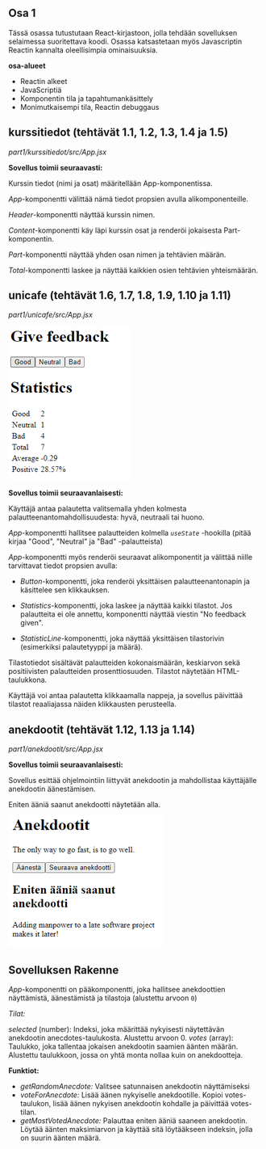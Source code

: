 ## Osa 1

Tässä osassa tutustutaan React-kirjastoon, jolla tehdään sovelluksen selaimessa suoritettava koodi. Osassa katsastetaan myös Javascriptin Reactin kannalta oleellisimpia ominaisuuksia.

**osa-alueet**
* Reactin alkeet 
* JavaScriptiä 
* Komponentin tila ja tapahtumankäsittely
* Monimutkaisempi tila, Reactin debuggaus


## kurssitiedot (tehtävät 1.1, 1.2, 1.3, 1.4 ja 1.5)

_part1/kurssitiedot/src/App.jsx_

**Sovellus toimii seuraavasti:**

Kurssin tiedot (nimi ja osat) määritellään App-komponentissa.

_App_-komponentti välittää nämä tiedot propsien avulla alikomponenteille.

_Header_-komponentti näyttää kurssin nimen.

_Content_-komponentti käy läpi kurssin osat ja renderöi jokaisesta Part-komponentin.

_Part_-komponentti näyttää yhden osan nimen ja tehtävien määrän.

_Total_-komponentti laskee ja näyttää kaikkien osien tehtävien yhteismäärän.

## unicafe (tehtävät 1.6, 1.7, 1.8, 1.9, 1.10 ja 1.11)

_part1/unicafe/src/App.jsx_

![Palaute-sovellus](image.png)


**Sovellus toimii seuraavanlaisesti:**

Käyttäjä antaa palautetta valitsemalla yhden kolmesta palautteenantomahdollisuudesta: hyvä, neutraali tai huono.


_App_-komponentti hallitsee palautteiden kolmella _`useState`_ -hookilla (pitää kirjaa "Good", "Neutral" ja "Bad" -palautteista)
    
_App_-komponentti myös renderöi seuraavat alikomponentit ja välittää niille tarvittavat tiedot propsien avulla:

  - _Button_-komponentti, joka renderöi yksittäisen palautteenantonapin ja käsittelee sen klikkauksen.

  - _Statistics_-komponentti, joka laskee ja näyttää kaikki tilastot. Jos palautteita ei ole annettu, komponentti näyttää viestin "No feedback given".

  - _StatisticLine_-komponentti, joka näyttää yksittäisen tilastorivin (esimerkiksi palautetyyppi ja määrä).

Tilastotiedot sisältävät palautteiden kokonaismäärän, keskiarvon sekä positiivisten palautteiden prosenttiosuuden. Tilastot näytetään HTML-taulukkona.

Käyttäjä voi antaa palautetta klikkaamalla nappeja, ja sovellus päivittää tilastot reaaliajassa näiden klikkausten perusteella.

## anekdootit (tehtävät 1.12, 1.13 ja 1.14)

_part1/anekdootit/src/App.jsx_

**Sovellus toimii seuraavanlaisesti:**

Sovellus esittää ohjelmointiin liittyvät anekdootin ja mahdollistaa käyttäjälle anekdootin äänestämisen. 

Eniten ääniä saanut anekdootti näytetään alla. 

![äänestyskone](image-1.png)

## Sovelluksen Rakenne

_App_-komponentti on pääkomponentti, joka hallitsee anekdoottien näyttämistä, äänestämistä ja tilastoja (alustettu arvoon `0`)

  _Tilat:_

  _selected_ (number): Indeksi, joka määrittää nykyisesti näytettävän anekdootin anecdotes-taulukosta. Alustettu arvoon 0.
  _votes_ (array): Taulukko, joka tallentaa jokaisen anekdootin saamien äänten määrän. Alustettu taulukkoon, jossa on yhtä monta nollaa kuin on anekdootteja.

**Funktiot:**

- _getRandomAnecdote:_ Valitsee satunnaisen anekdootin näyttämiseksi
- _voteForAnecdote:_ Lisää äänen nykyiselle anekdootille. Kopioi votes-taulukon, lisää äänen nykyisen anekdootin kohdalle ja päivittää votes-tilan.
- _getMostVotedAnecdote:_ Palauttaa eniten ääniä saaneen anekdootin. Löytää äänten maksimiarvon ja käyttää sitä löytääkseen indeksin, jolla on suurin äänten määrä.